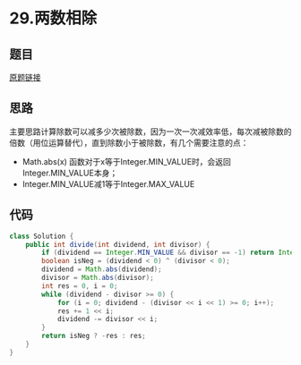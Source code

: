 # 29.两数相除
## 题目
[原题链接](https://leetcode.com/problems/divide-two-integers/)

## 思路
主要思路计算除数可以减多少次被除数，因为一次一次减效率低，每次减被除数的倍数（用位运算替代），直到除数小于被除数，有几个需要注意的点：
- Math.abs(x) 函数对于x等于Integer.MIN_VALUE时，会返回Integer.MIN_VALUE本身；
- Integer.MIN_VALUE减1等于Integer.MAX_VALUE


## 代码
```java
class Solution {
    public int divide(int dividend, int divisor) {
        if (dividend == Integer.MIN_VALUE && divisor == -1) return Integer.MAX_VALUE;
        boolean isNeg = (dividend < 0) ^ (divisor < 0);
        dividend = Math.abs(dividend);
        divisor = Math.abs(divisor);
        int res = 0, i = 0;
        while (dividend - divisor >= 0) {
            for (i = 0; dividend - (divisor << i << 1) >= 0; i++);
            res += 1 << i;
            dividend -= divisor << i;
        }
        return isNeg ? -res : res;
    }
}
```